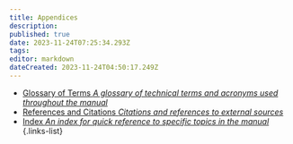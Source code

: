 ```yaml
---
title: Appendices
description: 
published: true
date: 2023-11-24T07:25:34.293Z
tags: 
editor: markdown
dateCreated: 2023-11-24T04:50:17.249Z
---
```


- [Glossary of Terms *A glossary of technical terms and acronyms used throughout the manual*](/reference/character/aelorian/ryuuko/manual/ch19/s1)
- [References and Citations *Citations and references to external sources*](/reference/character/aelorian/ryuuko/manual/ch19/s2)
- [Index *An index for quick reference to specific topics in the manual*](/reference/character/aelorian/ryuuko/manual/ch19/s3)
{.links-list}